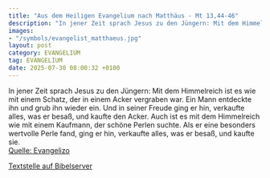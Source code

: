 ```yaml
---
title: "Aus dem Heiligen Evangelium nach Matthäus - Mt 13,44-46"
description: "In jener Zeit sprach Jesus zu den Jüngern: Mit dem Himmelreich ist es wie mit einem Schatz, der in einem Acker vergraben war. Ein Mann entdeckte ihn und grub ihn wieder ein. Und in seiner Freude ging er hin, verkaufte alles, was er besaß, und kaufte den Acker. Auch ist es mit dem...."
images:
- "/symbols/evangelist_matthaeus.jpg"
layout: post
category: EVANGELIUM
tag: EVANGELIUM
date: 2025-07-30 08:00:32 +0100
---
```

In jener Zeit sprach Jesus zu den Jüngern: Mit dem Himmelreich ist es wie mit einem Schatz, der in einem Acker vergraben war. Ein Mann entdeckte ihn und grub ihn wieder ein. Und in seiner Freude ging er hin, verkaufte alles, was er besaß, und kaufte den Acker.
Auch ist es mit dem Himmelreich wie mit einem Kaufmann, der schöne Perlen suchte.<!--more-->
Als er eine besonders wertvolle Perle fand, ging er hin, verkaufte alles, was er besaß, und kaufte sie.<br>
[Quelle: Evangelizo](https://evangeliumtagfuertag.org/DE/gospel)

[Textstelle auf Bibelserver](https://www.bibleserver.com/EU/Matthäus13,44-46)
